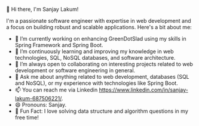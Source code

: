 👋 Hi there, I'm Sanjay Lakum! 

I'm a passionate software engineer with expertise in web development and a focus on building robust and scalable applications. Here's a bit about me:

- 🔭 I’m currently working on enhancing GreenDotSlad using my skills in Spring Framework and Spring Boot.
- 🌱 I’m continuously learning and improving my knowledge in web technologies, SQL, NoSQL databases, and software architecture.
- 👯 I’m always open to collaborating on interesting projects related to web development or software engineering in general.
- 💬 Ask me about anything related to web development, databases (SQL and NoSQL), or my experience with technologies like Spring Boot.
- 📫 You can reach me via Linkedin https://www.linkedin.com/in/sanjay-lakum-687506221/.
- 😄 Pronouns: Sanjay.
- 🧠 Fun Fact: I love solving data structure and algorithm questions in my free time!
